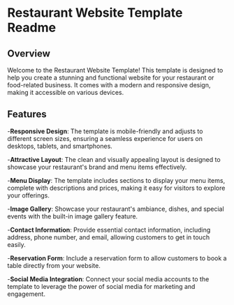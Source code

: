 # Restaurant Website Template Readme

## Overview

Welcome to the Restaurant Website Template! This template is designed to help you create a stunning and functional website for your restaurant or food-related business. It comes with a modern and responsive design, making it accessible on various devices.

## Features

-**Responsive Design**: The template is mobile-friendly and adjusts to different screen sizes, ensuring a seamless experience for users on desktops, tablets, and smartphones.

-**Attractive Layout**: The clean and visually appealing layout is designed to showcase your restaurant's brand and menu items effectively.

-**Menu Display**: The template includes sections to display your menu items, complete with descriptions and prices, making it easy for visitors to explore your offerings.

-**Image Gallery**: Showcase your restaurant's ambiance, dishes, and special events with the built-in image gallery feature.

-**Contact Information**: Provide essential contact information, including address, phone number, and email, allowing customers to get in touch easily.

-**Reservation Form**: Include a reservation form to allow customers to book a table directly from your website.

-**Social Media Integration**: Connect your social media accounts to the template to leverage the power of social media for marketing and engagement.
